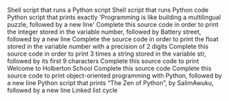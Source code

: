 Shell script that runs a Python script 
Shell script that runs Python code
Python script that prints exactly 
'Programming is like building a multilingual puzzle, followed by a new line'
Complete this source code in order to print the integer stored in the variable number, followed by Battery street, followed by a new line
Complete the source code in order to print the float stored in the variable number with a precision of 2 digits
Complete this source code in order to print 3 times a string stored in the variable str, followed by its first 9 characters
Complete this source code to print Welcome to Holberton School
Complete this source code
Complete this source code to print object-oriented programming with Python, followed by a new line
Python script that prints “The Zen of Python”, by SalimAwuku, followed by a new line
Linked list cycle
